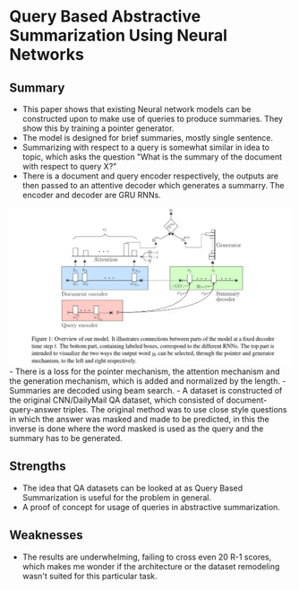 # Query Based Abstractive Summarization Using Neural Networks 
## Summary 
- This paper shows that existing Neural network models can be constructed upon to make use of queries to produce summaries. They show this by training a pointer generator. 
- The model is designed for brief summaries, mostly single sentence. 
- Summarizing with respect to a query is somewhat similar in idea to topic, which asks the question "What is the summary of the document with respect to query X?"
- There is a document and query encoder respectively, the outputs are then passed to an attentive decoder which generates a summarry. The encoder and decoder are GRU RNNs.
<img src='../Images/QBNN.jpg'>
- There is a loss for the pointer mechanism, the attention mechanism and the generation mechanism, which is added and normalized by the length. 
- Summaries are decoded using beam search. 
- A dataset is constructed of the original CNN/DailyMail QA dataset, which consisted of document-query-answer triples. The original method was to use close style questions in which the answer was masked and made to be predicted, in this the inverse is done where the word masked is used as the query and the summary has to be generated.

## Strengths 
- The idea that QA datasets can be looked at as Query Based Summarization is useful for the problem in general. 
- A proof of concept for usage of queries in abstractive summarization. 

## Weaknesses 
- The results are underwhelming, failing to cross even 20 R-1 scores, which makes me wonder if the architecture or the dataset remodeling wasn't suited for this particular task. 